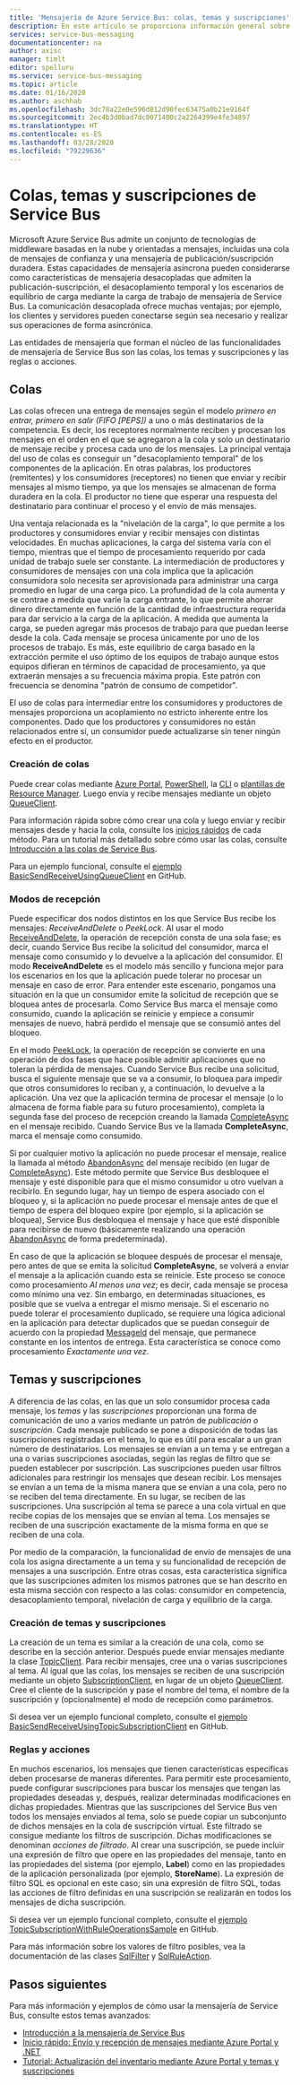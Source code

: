 ```yaml
---
title: 'Mensajería de Azure Service Bus: colas, temas y suscripciones'
description: En este artículo se proporciona información general sobre las entidades de mensajería (colas, temas y suscripciones) de Azure Service Bus.
services: service-bus-messaging
documentationcenter: na
author: axisc
manager: timlt
editor: spelluru
ms.service: service-bus-messaging
ms.topic: article
ms.date: 01/16/2020
ms.author: aschhab
ms.openlocfilehash: 3dc78a22e0e596d812d90fec63475a0b21e9164f
ms.sourcegitcommit: 2ec4b3d0bad7dc0071400c2a2264399e4fe34897
ms.translationtype: HT
ms.contentlocale: es-ES
ms.lasthandoff: 03/28/2020
ms.locfileid: "79229636"
---
```

# <a name="service-bus-queues-topics-and-subscriptions"></a>Colas, temas y suscripciones de Service Bus

Microsoft Azure Service Bus admite un conjunto de tecnologías de middleware basadas en la nube y orientadas a mensajes, incluidas una cola de mensajes de confianza y una mensajería de publicación/suscripción duradera. Estas capacidades de mensajería asíncrona pueden considerarse como características de mensajería desacopladas que admiten la publicación-suscripción, el desacoplamiento temporal y los escenarios de equilibrio de carga mediante la carga de trabajo de mensajería de Service Bus. La comunicación desacoplada ofrece muchas ventajas; por ejemplo, los clientes y servidores pueden conectarse según sea necesario y realizar sus operaciones de forma asincrónica.

Las entidades de mensajería que forman el núcleo de las funcionalidades de mensajería de Service Bus son las colas, los temas y suscripciones y las reglas o acciones.

## <a name="queues"></a>Colas

Las colas ofrecen una entrega de mensajes según el modelo *primero en entrar, primero en salir (FIFO [PEPS])* a uno o más destinatarios de la competencia. Es decir, los receptores normalmente reciben y procesan los mensajes en el orden en el que se agregaron a la cola y solo un destinatario de mensaje recibe y procesa cada uno de los mensajes. La principal ventaja del uso de colas es conseguir un "desacoplamiento temporal" de los componentes de la aplicación. En otras palabras, los productores (remitentes) y los consumidores (receptores) no tienen que enviar y recibir mensajes al mismo tiempo, ya que los mensajes se almacenan de forma duradera en la cola. El productor no tiene que esperar una respuesta del destinatario para continuar el proceso y el envío de más mensajes.

Una ventaja relacionada es la "nivelación de la carga", lo que permite a los productores y consumidores enviar y recibir mensajes con distintas velocidades. En muchas aplicaciones, la carga del sistema varía con el tiempo, mientras que el tiempo de procesamiento requerido por cada unidad de trabajo suele ser constante. La intermediación de productores y consumidores de mensajes con una cola implica que la aplicación consumidora solo necesita ser aprovisionada para administrar una carga promedio en lugar de una carga pico. La profundidad de la cola aumenta y se contrae a medida que varíe la carga entrante, lo que permite ahorrar dinero directamente en función de la cantidad de infraestructura requerida para dar servicio a la carga de la aplicación. A medida que aumenta la carga, se pueden agregar más procesos de trabajo para que puedan leerse desde la cola. Cada mensaje se procesa únicamente por uno de los procesos de trabajo. Es más, este equilibrio de carga basado en la extracción permite el uso óptimo de los equipos de trabajo aunque estos equipos difieran en términos de capacidad de procesamiento, ya que extraerán mensajes a su frecuencia máxima propia. Este patrón con frecuencia se denomina "patrón de consumo de competidor".

El uso de colas para intermediar entre los consumidores y productores de mensajes proporciona un acoplamiento no estricto inherente entre los componentes. Dado que los productores y consumidores no están relacionados entre sí, un consumidor puede actualizarse sin tener ningún efecto en el productor.

### <a name="create-queues"></a>Creación de colas

Puede crear colas mediante [Azure Portal](service-bus-quickstart-portal.md), [PowerShell](service-bus-quickstart-powershell.md), la [CLI](service-bus-quickstart-cli.md) o [plantillas de Resource Manager](service-bus-resource-manager-namespace-queue.md). Luego envía y recibe mensajes mediante un objeto [QueueClient](/dotnet/api/microsoft.azure.servicebus.queueclient).

Para información rápida sobre cómo crear una cola y luego enviar y recibir mensajes desde y hacia la cola, consulte los [inicios rápidos](service-bus-quickstart-portal.md) de cada método. Para un tutorial más detallado sobre cómo usar las colas, consulte [Introducción a las colas de Service Bus](service-bus-dotnet-get-started-with-queues.md).

Para un ejemplo funcional, consulte el [ejemplo BasicSendReceiveUsingQueueClient](https://github.com/Azure/azure-service-bus/tree/master/samples/DotNet/GettingStarted/Microsoft.Azure.ServiceBus/BasicSendReceiveUsingQueueClient) en GitHub.

### <a name="receive-modes"></a>Modos de recepción

Puede especificar dos nodos distintos en los que Service Bus recibe los mensajes: *ReceiveAndDelete* o *PeekLock*. Al usar el modo [ReceiveAndDelete](/dotnet/api/microsoft.azure.servicebus.receivemode), la operación de recepción consta de una sola fase; es decir, cuando Service Bus recibe la solicitud del consumidor, marca el mensaje como consumido y lo devuelve a la aplicación del consumidor. El modo **ReceiveAndDelete** es el modelo más sencillo y funciona mejor para los escenarios en los que la aplicación puede tolerar no procesar un mensaje en caso de error. Para entender este escenario, pongamos una situación en la que un consumidor emite la solicitud de recepción que se bloquea antes de procesarla. Como Service Bus marca el mensaje como consumido, cuando la aplicación se reinicie y empiece a consumir mensajes de nuevo, habrá perdido el mensaje que se consumió antes del bloqueo.

En el modo [PeekLock](/dotnet/api/microsoft.azure.servicebus.receivemode), la operación de recepción se convierte en una operación de dos fases que hace posible admitir aplicaciones que no toleran la pérdida de mensajes. Cuando Service Bus recibe una solicitud, busca el siguiente mensaje que se va a consumir, lo bloquea para impedir que otros consumidores lo reciban y, a continuación, lo devuelve a la aplicación. Una vez que la aplicación termina de procesar el mensaje (o lo almacena de forma fiable para su futuro procesamiento), completa la segunda fase del proceso de recepción creando la llamada [CompleteAsync](/dotnet/api/microsoft.azure.servicebus.queueclient.completeasync) en el mensaje recibido. Cuando Service Bus ve la llamada **CompleteAsync**, marca el mensaje como consumido.

Si por cualquier motivo la aplicación no puede procesar el mensaje, realice la llamada al método [AbandonAsync](/dotnet/api/microsoft.azure.servicebus.queueclient.abandonasync) del mensaje recibido (en lugar de [CompleteAsync](/dotnet/api/microsoft.azure.servicebus.queueclient.completeasync)). Este método permite que Service Bus desbloquee el mensaje y esté disponible para que el mismo consumidor u otro vuelvan a recibirlo. En segundo lugar, hay un tiempo de espera asociado con el bloqueo y, si la aplicación no puede procesar el mensaje antes de que el tiempo de espera del bloqueo expire (por ejemplo, si la aplicación se bloquea), Service Bus desbloquea el mensaje y hace que esté disponible para recibirse de nuevo (básicamente realizando una operación [AbandonAsync](/dotnet/api/microsoft.azure.servicebus.queueclient.abandonasync) de forma predeterminada).

En caso de que la aplicación se bloquee después de procesar el mensaje, pero antes de que se emita la solicitud **CompleteAsync**, se volverá a enviar el mensaje a la aplicación cuando esta se reinicie. Este proceso se conoce como procesamiento *Al menos una vez*; es decir, cada mensaje se procesa como mínimo una vez. Sin embargo, en determinadas situaciones, es posible que se vuelva a entregar el mismo mensaje. Si el escenario no puede tolerar el procesamiento duplicado, se requiere una lógica adicional en la aplicación para detectar duplicados que se puedan conseguir de acuerdo con la propiedad [MessageId](/dotnet/api/microsoft.azure.servicebus.message.messageid) del mensaje, que permanece constante en los intentos de entrega. Esta característica se conoce como procesamiento *Exactamente una vez*.

## <a name="topics-and-subscriptions"></a>Temas y suscripciones

A diferencia de las colas, en las que un solo consumidor procesa cada mensaje, los *temas* y las *suscripciones* proporcionan una forma de comunicación de uno a varios mediante un patrón de *publicación o suscripción*. Cada mensaje publicado se pone a disposición de todas las suscripciones registradas en el tema, lo que es útil para escalar a un gran número de destinatarios. Los mensajes se envían a un tema y se entregan a una o varias suscripciones asociadas, según las reglas de filtro que se pueden establecer por suscripción. Las suscripciones pueden usar filtros adicionales para restringir los mensajes que desean recibir. Los mensajes se envían a un tema de la misma manera que se envían a una cola, pero no se reciben del tema directamente. En su lugar, se reciben de las suscripciones. Una suscripción al tema se parece a una cola virtual en que recibe copias de los mensajes que se envían al tema. Los mensajes se reciben de una suscripción exactamente de la misma forma en que se reciben de una cola.

Por medio de la comparación, la funcionalidad de envío de mensajes de una cola los asigna directamente a un tema y su funcionalidad de recepción de mensajes a una suscripción. Entre otras cosas, esta característica significa que las suscripciones admiten los mismos patrones que se han descrito en esta misma sección con respecto a las colas: consumidor en competencia, desacoplamiento temporal, nivelación de carga y equilibrio de la carga.

### <a name="create-topics-and-subscriptions"></a>Creación de temas y suscripciones

La creación de un tema es similar a la creación de una cola, como se describe en la sección anterior. Después puede enviar mensajes mediante la clase [TopicClient](/dotnet/api/microsoft.azure.servicebus.topicclient). Para recibir mensajes, cree una o varias suscripciones al tema. Al igual que las colas, los mensajes se reciben de una suscripción mediante un objeto [SubscriptionClient](/dotnet/api/microsoft.azure.servicebus.subscriptionclient), en lugar de un objeto [QueueClient](/dotnet/api/microsoft.azure.servicebus.queueclient). Cree el cliente de la suscripción y pase el nombre del tema, el nombre de la suscripción y (opcionalmente) el modo de recepción como parámetros.

Si desea ver un ejemplo funcional completo, consulte el [ejemplo BasicSendReceiveUsingTopicSubscriptionClient](https://github.com/Azure/azure-service-bus/tree/master/samples/DotNet/GettingStarted/Microsoft.Azure.ServiceBus/BasicSendReceiveUsingTopicSubscriptionClient) en GitHub.

### <a name="rules-and-actions"></a>Reglas y acciones

En muchos escenarios, los mensajes que tienen características específicas deben procesarse de maneras diferentes. Para permitir este procesamiento, puede configurar suscripciones para buscar los mensajes que tengan las propiedades deseadas y, después, realizar determinadas modificaciones en dichas propiedades. Mientras que las suscripciones del Service Bus ven todos los mensajes enviados al tema, solo se puede copiar un subconjunto de dichos mensajes en la cola de suscripción virtual. Este filtrado se consigue mediante los filtros de suscripción. Dichas modificaciones se denominan *acciones de filtrado*. Al crear una suscripción, se puede incluir una expresión de filtro que opere en las propiedades del mensaje, tanto en las propiedades del sistema (por ejemplo, **Label**) como en las propiedades de la aplicación personalizada (por ejemplo, **StoreName**). La expresión de filtro SQL es opcional en este caso; sin una expresión de filtro SQL, todas las acciones de filtro definidas en una suscripción se realizarán en todos los mensajes de dicha suscripción.

Si desea ver un ejemplo funcional completo, consulte el [ejemplo TopicSubscriptionWithRuleOperationsSample](https://github.com/Azure/azure-service-bus/tree/master/samples/DotNet/GettingStarted/Microsoft.Azure.ServiceBus/TopicSubscriptionWithRuleOperationsSample) en GitHub.

Para más información sobre los valores de filtro posibles, vea la documentación de las clases [SqlFilter](/dotnet/api/microsoft.azure.servicebus.sqlfilter) y [SqlRuleAction](/dotnet/api/microsoft.azure.servicebus.sqlruleaction).

## <a name="next-steps"></a>Pasos siguientes

Para más información y ejemplos de cómo usar la mensajería de Service Bus, consulte estos temas avanzados:

* [Introducción a la mensajería de Service Bus](service-bus-messaging-overview.md)
* [Inicio rápido: Envío y recepción de mensajes mediante Azure Portal y .NET](service-bus-quickstart-portal.md)
* [Tutorial: Actualización del inventario mediante Azure Portal y temas y suscripciones](service-bus-tutorial-topics-subscriptions-portal.md)


